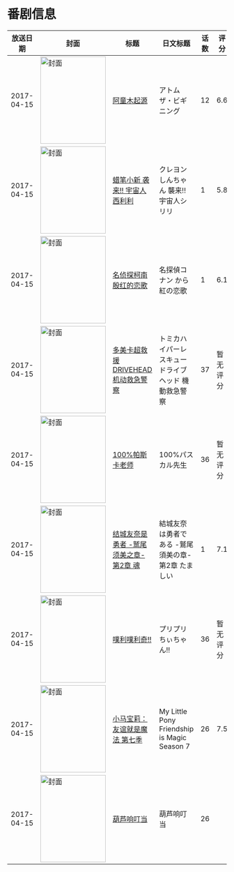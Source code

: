 # 番剧信息

|放送日期|封面|标题|日文标题|话数|评分|评分人数|
|---|---|---|---|---|---|---|
|2017-04-15|<img src="//lain.bgm.tv/pic/cover/c/33/0d/184059_T2CtF.jpg" alt="封面" style="width:150px;height:200px;object-fit:cover;">|[阿童木起源](https://bangumi.tv/subject/184059)|アトム ザ・ビギニング|12|6.6|445人评分|
|2017-04-15|<img src="//lain.bgm.tv/pic/cover/c/74/10/195185_UuTdu.jpg" alt="封面" style="width:150px;height:200px;object-fit:cover;">|[蜡笔小新 袭来!! 宇宙人西利利](https://bangumi.tv/subject/195185)|クレヨンしんちゃん 襲来!! 宇宙人シリリ|1|5.8|238人评分|
|2017-04-15|<img src="//lain.bgm.tv/pic/cover/c/db/4b/198962_47rKy.jpg" alt="封面" style="width:150px;height:200px;object-fit:cover;">|[名侦探柯南 殷红的恋歌](https://bangumi.tv/subject/198962)|名探偵コナン から紅の恋歌|1|6.1|2255人评分|
|2017-04-15|<img src="//lain.bgm.tv/pic/cover/c/d1/a3/205376_MrPRv.jpg" alt="封面" style="width:150px;height:200px;object-fit:cover;">|[多美卡超救援 DRIVEHEAD 机动救急警察](https://bangumi.tv/subject/205376)|トミカハイパーレスキュー ドライブヘッド 機動救急警察|37|暂无评分|少于10人评分|
|2017-04-15|<img src="//lain.bgm.tv/pic/cover/c/c7/95/206011_A3pb7.jpg" alt="封面" style="width:150px;height:200px;object-fit:cover;">|[100%帕斯卡老师](https://bangumi.tv/subject/206011)|100%パスカル先生|36|暂无评分|少于10人评分|
|2017-04-15|<img src="//lain.bgm.tv/pic/cover/c/85/98/207167_ZPGkL.jpg" alt="封面" style="width:150px;height:200px;object-fit:cover;">|[结城友奈是勇者 -鹫尾须美之章- 第2章 魂](https://bangumi.tv/subject/207167)|結城友奈は勇者である -鷲尾須美の章- 第2章 たましい|1|7.1|1012人评分|
|2017-04-15|<img src="//lain.bgm.tv/pic/cover/c/8d/40/207242_AvOJZ.jpg" alt="封面" style="width:150px;height:200px;object-fit:cover;">|[噗利噗利奇!!](https://bangumi.tv/subject/207242)|プリプリちぃちゃん!!|36|暂无评分|少于10人评分|
|2017-04-15|<img src="//lain.bgm.tv/pic/cover/c/dc/37/208576_9euK8.jpg" alt="封面" style="width:150px;height:200px;object-fit:cover;">|[小马宝莉：友谊就是魔法 第七季](https://bangumi.tv/subject/208576)|My Little Pony Friendship is Magic Season 7|26|7.5|229人评分|
|2017-04-15|<img src="//lain.bgm.tv/pic/cover/c/6e/c6/242293_4v91I.jpg" alt="封面" style="width:150px;height:200px;object-fit:cover;">|[葫芦响叮当](https://bangumi.tv/subject/242293)|葫芦响叮当|26|||
